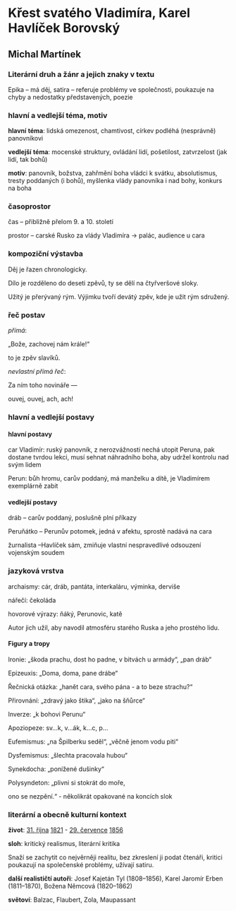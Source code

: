 # Křest svatého Vladimíra, Karel Havlíček Borovský

## Michal Martínek

### Literární druh a žánr a jejich znaky v textu

Epika – má děj, satira – referuje problémy ve společnosti, poukazuje na chyby a nedostatky představených, poezie

### hlavní a vedlejší téma, motiv

**hlavní** **téma**: lidská omezenost, chamtivost, církev podléhá (nesprávně) panovníkovi

**vedlejší** **téma**: mocenské struktury, ovládání lidí, pošetilost, zatvrzelost (jak lidí, tak bohů)

**motiv**: panovník, božstva, zahřmění boha vládci k svátku, absolutismus, tresty poddaných (i bohů), myšlenka vlády panovníka i nad bohy, konkurs na boha

### časoprostor

čas – přibližně přelom 9. a 10. století

prostor – carské Rusko za vlády Vladimíra -> palác, audience u cara

### kompoziční výstavba

Děj je řazen chronologicky.

Dílo je rozděleno do deseti zpěvů, ty se dělí na čtyřveršové sloky.

Užitý je přerývaný rým. Výjimku tvoří devátý zpěv, kde je užit rým sdružený.

### řeč postav

_přímá_:

„Bože, zachovej nám krále!“

to je zpěv slavíků.

_nevlastní přímá řeč_:

Za ním toho novináře —

ouvej, ouvej, ach, ach!

### hlavní a vedlejší postavy

#### hlavní postavy

car Vladimír: ruský panovník, z nerozvážnosti nechá utopit Peruna, pak dostane tvrdou lekci, musí sehnat náhradního boha, aby udržel kontrolu nad svým lidem

Perun: bůh hromu, carův poddaný, má manželku a dítě, je Vladimírem exemplárně zabit

#### vedlejší postavy

dráb – carův poddaný, poslušně plní příkazy

Peruňátko – Perunův potomek, jedná v afektu, sprostě nadává na cara

žurnalista –Havlíček sám, zmiňuje vlastní nespravedlivé odsouzení vojenským soudem

### jazyková vrstva

archaismy: cár, dráb, pantáta, interkaláru, výminka, derviše

nářečí: čekoláda

hovorové výrazy: ňáký, Perunovic, katě

Autor jich užil, aby navodil atmosféru starého Ruska a jeho prostého lidu.

#### Figury a tropy

Ironie: „škoda prachu, dost ho padne, v bitvách u armády“, „pan dráb“

Epizeuxis: „Doma, doma, pane drábe“

Řečnická otázka: „hanět cara, svého pána - a to beze strachu?“

Přirovnání: „zdravý jako štika“, „jako na šňůrce“

Inverze: „k bohovi Perunu“

Apoziopeze: sv…k, v…ák, k…c, p…

Eufemismus: „na Špilberku seděl“, „věčně jenom vodu piti“

Dysfemismus: „šlechta pracovala hubou“

Synekdocha: „ponížené dušinky“

Polysyndeton: „plivni si stokrát do moře,

ono se nezpění.“ - několikrát opakované na koncích slok

### literární a obecně kulturní kontext

**život**: [31. října](https://cs.wikipedia.org/wiki/31._%C5%99%C3%ADjen) [1821](https://cs.wikipedia.org/wiki/1821) - [29. července](https://cs.wikipedia.org/wiki/29._%C4%8Dervenec) [1856](https://cs.wikipedia.org/wiki/1856)

**sloh**: kritický realismus, literární kritika

Snaží se zachytit co nejvěrněji realitu, bez zkreslení ji podat čtenáři, kritici poukazují na společenské problémy, užívají satiru.

**další realističtí autoři**: Josef Kajetán Tyl (1808–1856), Karel Jaromír Erben (1811–1870), Božena Němcová (1820–1862)

**světoví**: Balzac, Flaubert, Zola, Maupassant